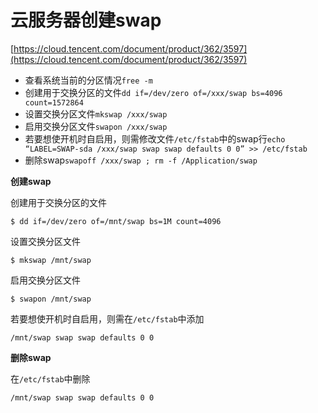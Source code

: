 # 云服务器创建swap

[https://cloud.tencent.com/document/product/362/3597](https://cloud.tencent.com/document/product/362/3597)

-   查看系统当前的分区情况`free -m`
-   创建用于交换分区的文件`dd if=/dev/zero of=/xxx/swap bs=4096 count=1572864`
-   设置交换分区文件`mkswap /xxx/swap`
-   启用交换分区文件`swapon /xxx/swap`
-   若要想使开机时自启用，则需修改文件`/etc/fstab`中的swap行`echo “LABEL=SWAP-sda /xxx/swap swap swap defaults 0 0” >> /etc/fstab`
-   删除swap`swapoff /xxx/swap ; rm -f /Application/swap`

**创建swap**

创建用于交换分区的文件

    $ dd if=/dev/zero of=/mnt/swap bs=1M count=4096
 
设置交换分区文件

	$ mkswap /mnt/swap

启用交换分区文件

	$ swapon /mnt/swap

若要想使开机时自启用，则需在`/etc/fstab`中添加

	/mnt/swap swap swap defaults 0 0

**删除swap**

在`/etc/fstab`中删除

	/mnt/swap swap swap defaults 0 0


<!--stackedit_data:
eyJoaXN0b3J5IjpbODAzNTY0NjUxXX0=
-->